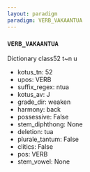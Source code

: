 ```yaml
---
layout: paradigm
paradigm: VERB_VAKAANTUA
---
```

### ` VERB_VAKAANTUA `

Dictionary class52 t~n u
* kotus_tn: 52
* upos: VERB
* suffix_regex: ntua
* kotus_av: J
* grade_dir: weaken
* harmony: back
* possessive: False
* stem_diphthong: None
* deletion: tua
* plurale_tantum: False
* clitics: False
* pos: VERB
* stem_vowel: None
